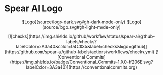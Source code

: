 # Spear AI Logo

<div align="center">
  ![Logo](source/logo-dark.svg#gh-dark-mode-only)
  ![Logo](source/logo.svg#gh-light-mode-only)
  <p>
    [![checks](https://img.shields.io/github/workflow/status/spear-ai/github-labels/checks?labelColor=3A3a40&color=04C835&label=checks&logo=github)](https://github.com/spear-ai/github-labels/actions/workflows/checks.yml)
    [![Conventional Commits](https://img.shields.io/badge/Conventional_Commits-1.0.0-ff206E.svg?labelColor=3A3a40)](https://conventionalcommits.org)
  </p>
</div>
